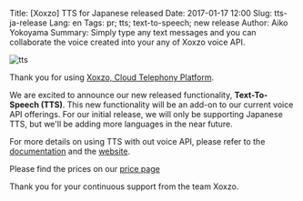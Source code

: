 Title: [Xoxzo] TTS for Japanese released
Date: 2017-01-17 12:00
Slug: tts-ja-release
Lang: en
Tags: pr; tts; text-to-speech; new release 
Author: Aiko Yokoyama
Summary: Simply type any text messages and you can collaborate the voice created into your any of Xoxzo voice API.

![tts]({filename}/images/tts.png)

Thank you for using [Xoxzo, Cloud Telephony Platform](https://www.xoxzo.com/en/).

We are excited to announce our new released functionality, **Text-To-Speech
(TTS)**.
This new functionality will be an add-on to our current voice API offerings. For
our initial release, we will only be supporting Japanese TTS, but we'll be
adding more languages in the near future.

For more details on using TTS with out voice API, please refer to the
[documentation](http://docs.xoxzo.com/en/utilsapi.html#text-to-speech) and the
[website](https://www.xoxzo.com/en/about/utilities-api/).

Please find the prices on our [price page](https://www.xoxzo.com/en/about/utilities-pricing/)

Thank you for your continuous support from the team Xoxzo.

